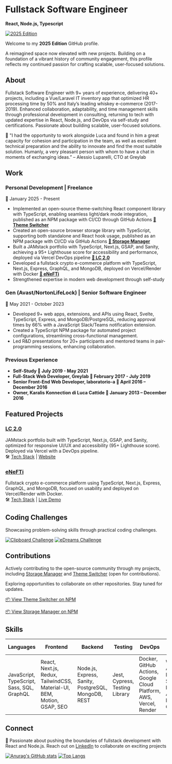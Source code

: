 # Fullstack Software Engineer
**React, Node.js, Typescript**

[![2025 Edition](https://img.shields.io/badge/Edition-2025-blue.svg)](https://github.com/lc-2025)

Welcome to my **2025 Edition** GitHub profile.

A reimagined space now elevated with new projects. Building on a foundation of a vibrant history of community engagement, this profile reflects my continued passion for crafting scalable, user-focused solutions.

## About

Fullstack Software Engineer with 9+ years of experience, delivering 40+ projects, including a Vue/Laravel IT inventory app that optimized HR processing time by 50% and Italy’s leading whiskey e-commerce (2017-2019). Enhanced collaboration, adaptability, and time management skills through professional development in consulting, returning to tech with updated expertise in React, Node.js, and DevOps via self-study and certifications. Passionate about building scalable, user-focused solutions.

💬 "I had the opportunity to work alongside Luca and found in him a great capacity for cohesion and participation in the team, as well as excellent technical preparation and the ability to innovate and find the most suitable solution. Humanly, a very pleasant person with whom to have a chat in moments of exchanging ideas.” – Alessio Luparelli, CTO at Greylab

## Work

### Personal Development | Freelance
📅 January 2025 - Present
- Implemented an open-source theme-switching React component library with TypeScript, enabling seamless light/dark mode integration, published as an NPM package with CI/CD through GitHub Actions **[🔗 Theme Switcher](https://github.com/lc-2025/theme-switcher)**
- Created an open-source browser storage library with TypeScript, supporting both standalone and React hook usage, published as an NPM package with CI/CD via GitHub Actions **[🔗 Storage Manager](https://github.com/lc-2025/storage-manager)**
- Built a JAMstack portfolio with TypeScript, Next.js, GSAP, and Sanity, achieving a 95+ Lighthouse score for accessibility and performance, deployed via Vercel DevOps pipeline **[🔗 LC 2.0](https://github.com/lc-2025/lc-2.0)**
- Developed a fullstack crypto e-commerce platform with TypeScript, Next.js, Express, GraphQL, and MongoDB, deployed on Vercel/Render with Docker **[🔗 eNeFTi](https://github.com/lc-2025/enefti)**
- Strengthened expertise in modern web development through self-study

### Gen (Avast/NortonLifeLock) | Senior Software Engineer
📅 May 2021 - October 2023
- Developed 9+ web apps, extensions, and APIs using React, Svelte, TypeScript, Express, and MongoDB/PostgreSQL, reducing approval times by 66% with a JavaScript Slack/Teams notification extension.
- Created a TypeScript NPM package for automated project configurations, streamlining cross-functional management.
- Led R&D presentations for 20+ participants and mentored teams in pair-programming sessions, enhancing collaboration.

### Previous Experience

- **Self-Study 📅 July 2019 - May 2021**
- **Full-Stack Web Developer, Greylab 📅 February 2017 - July 2019**
- **Senior Front-End Web Developer, laboratorio-a 📅 April 2016 – December 2016**
- **Owner, Karalis Konnection di Luca Cattide 📅 January 2013 – December 2016**

## Featured Projects
### [LC 2.0](https://github.com/lc-2025/lc-2.0)
JAMstack portfolio built with TypeScript, Next.js, GSAP, and Sanity, optimized for responsive UI/UX and accessibility (95+ Lighthouse score). Deployed via Vercel with a DevOps pipeline.  
🛠️ [Tech Stack](https://github.com/lc-2025/lc-2.0?tab=readme-ov-file#stack) | [Website](https://lucati.dev)

### [eNeFTi](https://github.com/lc-2025/enefti)
Fullstack crypto e-commerce platform using TypeScript, Next.js, Express, GraphQL, and MongoDB, focused on usability and deployed on Vercel/Render with Docker.  
🛠️ [Tech Stack](https://github.com/lc-2025/enefti?tab=readme-ov-file#stack) | [Live Demo](https://enefti-demo.vercel.app)

## Coding Challenges
Showcasing problem-solving skills through practical coding challenges.

[![Clipboard Challenge](https://github-readme-stats.vercel.app/api/gist?id=29d2c29ea6250e37b8aca068aa2a03a5&theme=transparent)](https://gist.github.com/lc-2025/29d2c29ea6250e37b8aca068aa2a03a5/)
[![eDreams Challenge](https://github-readme-stats.vercel.app/api/pin/?username=lc-2025&repo=edreams-challenge&theme=transparent)](https://github.com/lc-2025/edreams-challenge)

## Contributions
Actively contributing to the open-source community through my projects, including [Storage Manager](https://github.com/lc-2025/storage-manager) and [Theme Switcher](https://github.com/lc-2025/theme-switcher) (open for contributions). 

Exploring opportunities to collaborate on other repositories. Stay tuned for updates.

[📦 View Theme Switcher on NPM](https://npmjs.com/package/@lc-2025/theme-switcher)

[📦 View Storage Manager on NPM](https://npmjs.com/package/@lc-2025/storage-manager)

## Skills
| **Languages** | **Frontend** | **Backend** | **Testing** | **DevOps** | **Tools** | **Other** | **Open Source** |
|---------------|--------------|-------------|-------------|------------|-----------|-----------|-------------------|
| JavaScript, TypeScript, Sass, SQL, GraphQL | React, Next.js, Redux, TailwindCSS, Material-UI, BEM, Motion, GSAP, SEO | Node.js, Express, Sanity, PostgreSQL, MongoDB, REST | Jest, Cypress, Testing Library | Docker, GitHub Actions, Google Cloud Platform, AWS, Vercel, Render | Workbox, Apollo, Postman, Swagger, Git, Husky, Google Analytics/Tag Manager/Cloud Console | Bash, GitFlow | NPM

## Connect
📇 Passionate about pushing the boundaries of fullstack development with React and Node.js. Reach out on [LinkedIn](https://linkedin.com/in/lucatide) to collaborate on exciting projects

[![Anurag's GitHub stats](https://github-readme-stats.vercel.app/api?username=lc-2025&theme=transparent&show_icons=true&show=reviews,discussions_started,discussions_answered,prs_merged,prs_merged_percentage)](https://github.com/anuraghazra/github-readme-stats)
[![Top Langs](https://github-readme-stats.vercel.app/api/top-langs/?username=lc-2025&theme=transparent&lang_count=20)](https://github.com/anuraghazra/github-readme-stats)
